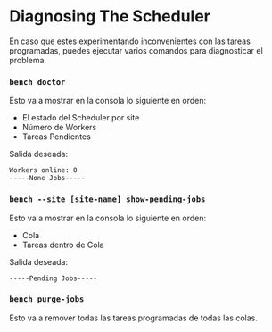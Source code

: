 # Diagnosing The Scheduler

<!-- markdown -->

En caso que estes experimentando inconvenientes con las tareas programadas, puedes ejecutar varios comandos para diagnosticar el problema.

### `bench doctor`

Esto va a mostrar en la consola lo siguiente en orden:
- El estado del Scheduler por site
- Número de Workers
- Tareas Pendientes


Salida deseada:

	Workers online: 0
	-----None Jobs-----

### `bench --site [site-name] show-pending-jobs`

Esto va a mostrar en la consola lo siguiente en orden:
- Cola
- Tareas dentro de Cola

Salida deseada:

	-----Pending Jobs-----


### `bench purge-jobs`

Esto va a remover todas las tareas programadas de todas las colas.
